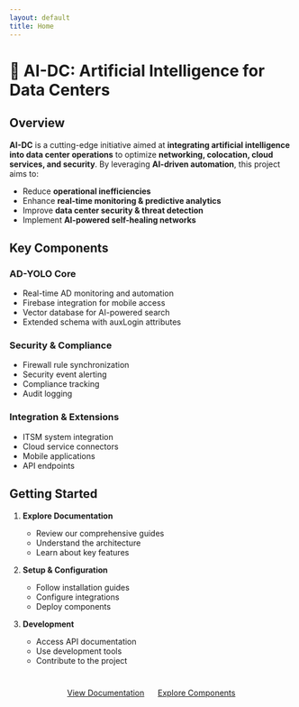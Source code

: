 ```yaml
---
layout: default
title: Home
---
```


# 🚀 AI-DC: Artificial Intelligence for Data Centers

## Overview
**AI-DC** is a cutting-edge initiative aimed at **integrating artificial intelligence into data center operations** to optimize **networking, colocation, cloud services, and security**. By leveraging **AI-driven automation**, this project aims to:
- Reduce **operational inefficiencies**
- Enhance **real-time monitoring & predictive analytics**
- Improve **data center security & threat detection**
- Implement **AI-powered self-healing networks**

## Key Components

### AD-YOLO Core
- Real-time AD monitoring and automation
- Firebase integration for mobile access
- Vector database for AI-powered search
- Extended schema with auxLogin attributes

### Security & Compliance
- Firewall rule synchronization
- Security event alerting
- Compliance tracking
- Audit logging

### Integration & Extensions
- ITSM system integration
- Cloud service connectors
- Mobile applications
- API endpoints

## Getting Started

1. **Explore Documentation**
   - Review our comprehensive guides
   - Understand the architecture
   - Learn about key features

2. **Setup & Configuration**
   - Follow installation guides
   - Configure integrations
   - Deploy components

3. **Development**
   - Access API documentation
   - Use development tools
   - Contribute to the project

<div class="cta-buttons" style="text-align: center; margin-top: 40px;">
    <a href="{{ '/documentation' | relative_url }}" class="btn">View Documentation</a>
    <a href="{{ '/components' | relative_url }}" class="btn" style="margin-left: 20px;">Explore Components</a>
</div> 